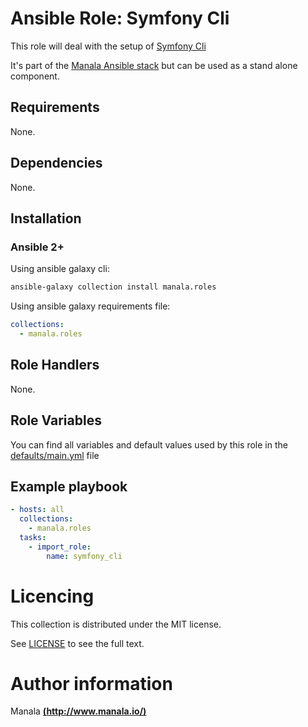 # Ansible Role: Symfony Cli

This role will deal with the setup of [Symfony Cli](https://symfony.com/download)

It's part of the [Manala Ansible stack](http://www.manala.io) but can be used as a stand alone component.

## Requirements

None.

## Dependencies

None.

## Installation

### Ansible 2+

Using ansible galaxy cli:

```bash
ansible-galaxy collection install manala.roles
```

Using ansible galaxy requirements file:

```yaml
collections:
  - manala.roles
```

## Role Handlers

None.

## Role Variables

You can find all variables and default values used by this role in the [defaults/main.yml](./defaults/main.yml) file

## Example playbook

```yaml
- hosts: all
  collections:
    - manala.roles
  tasks:
    - import_role:
        name: symfony_cli
```

# Licencing

This collection is distributed under the MIT license.

See [LICENSE](https://opensource.org/licenses/MIT) to see the full text.

# Author information

Manala [**(http://www.manala.io/)**](http://www.manala.io)
